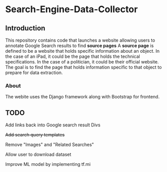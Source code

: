 # Search-Engine-Data-Collector

## Introduction
This repository contains code that launches a website allowing users to annotate Google Search results to find **source pages**
A **source page** is defined to be a website that holds specific information about an object. In the case of an iPad, it could be the page that holds the technical specifications. In the case of a politician, it could be their official website. The goal is to find the page that holds information specific to that object to prepare for data extraction.

### About
The webite uses the Django framework along with Bootstrap for frontend.



## TODO
Add links back into Google search result Divs

~~Add search query templates~~

Remove "Images" and "Related Searches"

Allow user to download dataset

Improve ML model by implementing tf.mi
